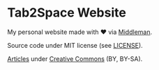 Tab2Space Website
=================

My personal website made with :heart: via [Middleman](https://middlemanapp.com/).

Source code under MIT license (see [LICENSE](LICENSE)).

[Articles](source/articles) under [Creative Commons](https://creativecommons.org) (BY, BY-SA).
